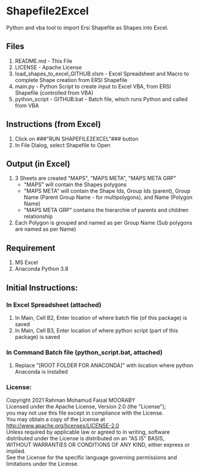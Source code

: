 # Shapefile2Excel
Python and vba tool to import Ersi Shapefile as Shapes into Excel. 

## Files
1) README.md - This File
2) LICENSE - Apache License 
3) load_shapes_to_excel_GITHUB.xlsm - Excel Spreadsheet and Macro to complete Shape creation from ERSI Shapefile
4) main.py - Python Script to create input to Excel VBA, from ERSI Shapefile (controlled from VBA)
5) python_script - GITHUB.bat - Batch file, which runs Python and called from VBA

## Instructions (from Excel)
1) Click on ###"RUN SHAPEFILE2EXCEL"### button
2) In File Dialog, select Shapefile to Open

## Output (in Excel)
1) 3 Sheets are created "MAPS", "MAPS META", "MAPS META GRP"
   - "MAPS" will contain the Shapes polygons
   - "MAPS META" will contain the Shape Ids, Group Ids (parent), Group Name (Parent Group Name - for multipolygons), and Name (Polygon Name)
   - "MAPS META GRP" contains the hierarchie of parents and children relationship
2) Each Polygon is grouped and named as per Group Name (Sub polygons are named as per Name)

## Requirement
1) MS Excel
2) Anaconda Python 3.8

## Initial Instructions:
### In Excel Spreadsheet (attached)
1) In Main, Cell B2, Enter location of where batch file (of this package) is saved
2) In Main, Cell B3, Enter location of where python script (part of this package) is saved

### In Command Batch file (python_script.bat, attached)
1) Replace "[ROOT FOLDER FOR ANACONDA]" with location where python Anaconda is installed


### License:
   Copyright 2021 Rahman Mohamud Faisal MOORABY                                
   Licensed under the Apache License, Version 2.0 (the "License");             
   you may not use this file except in compliance with the License.            
   You may obtain a copy of the License at                                     
       http://www.apache.org/licenses/LICENSE-2.0                              
   Unless required by applicable law or agreed to in writing, software         
   distributed under the License is distributed on an "AS IS" BASIS,           
   WITHOUT WARRANTIES OR CONDITIONS OF ANY KIND, either express or implied.    
   See the License for the specific language governing permissions and         
   limitations under the License.                                              
